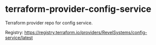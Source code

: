 # terraform-provider-config-service

Terraform provider repo for config service.

Registry: https://registry.terraform.io/providers/RevelSystems/config-service/latest
